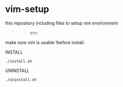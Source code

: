 # vim-setup
this repository including files to setup vim environment
>> env

make sure vim is usable !before install.

INSTALL

	./install.sh

UNINSTALL

	./uninstall.sh

